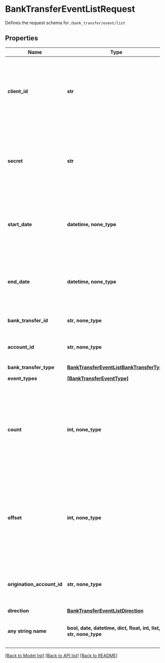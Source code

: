 # BankTransferEventListRequest

Defines the request schema for `/bank_transfer/event/list`

## Properties
Name | Type | Description | Notes
------------ | ------------- | ------------- | -------------
**client_id** | **str** | Your Plaid API &#x60;client_id&#x60;. The &#x60;client_id&#x60; is required and may be provided either in the &#x60;PLAID-CLIENT-ID&#x60; header or as part of a request body. | [optional] 
**secret** | **str** | Your Plaid API &#x60;secret&#x60;. The &#x60;secret&#x60; is required and may be provided either in the &#x60;PLAID-SECRET&#x60; header or as part of a request body. | [optional] 
**start_date** | **datetime, none_type** | The start datetime of bank transfers to list. This should be in RFC 3339 format (i.e. &#x60;2019-12-06T22:35:49Z&#x60;) | [optional] 
**end_date** | **datetime, none_type** | The end datetime of bank transfers to list. This should be in RFC 3339 format (i.e. &#x60;2019-12-06T22:35:49Z&#x60;) | [optional] 
**bank_transfer_id** | **str, none_type** | Plaid’s unique identifier for a bank transfer. | [optional] 
**account_id** | **str, none_type** | The account ID to get events for all transactions to/from an account. | [optional] 
**bank_transfer_type** | [**BankTransferEventListBankTransferType**](BankTransferEventListBankTransferType.md) |  | [optional] 
**event_types** | [**[BankTransferEventType]**](BankTransferEventType.md) | Filter events by event type. | [optional] 
**count** | **int, none_type** | The maximum number of bank transfer events to return. If the number of events matching the above parameters is greater than &#x60;count&#x60;, the most recent events will be returned. | [optional]  if omitted the server will use the default value of 25
**offset** | **int, none_type** | The offset into the list of bank transfer events. When &#x60;count&#x60;&#x3D;25 and &#x60;offset&#x60;&#x3D;0, the first 25 events will be returned. When &#x60;count&#x60;&#x3D;25 and &#x60;offset&#x60;&#x3D;25, the next 25 bank transfer events will be returned. | [optional]  if omitted the server will use the default value of 0
**origination_account_id** | **str, none_type** | The origination account ID to get events for transfers from a specific origination account. | [optional] 
**direction** | [**BankTransferEventListDirection**](BankTransferEventListDirection.md) |  | [optional] 
**any string name** | **bool, date, datetime, dict, float, int, list, str, none_type** | any string name can be used but the value must be the correct type | [optional]

[[Back to Model list]](../README.md#documentation-for-models) [[Back to API list]](../README.md#documentation-for-api-endpoints) [[Back to README]](../README.md)


